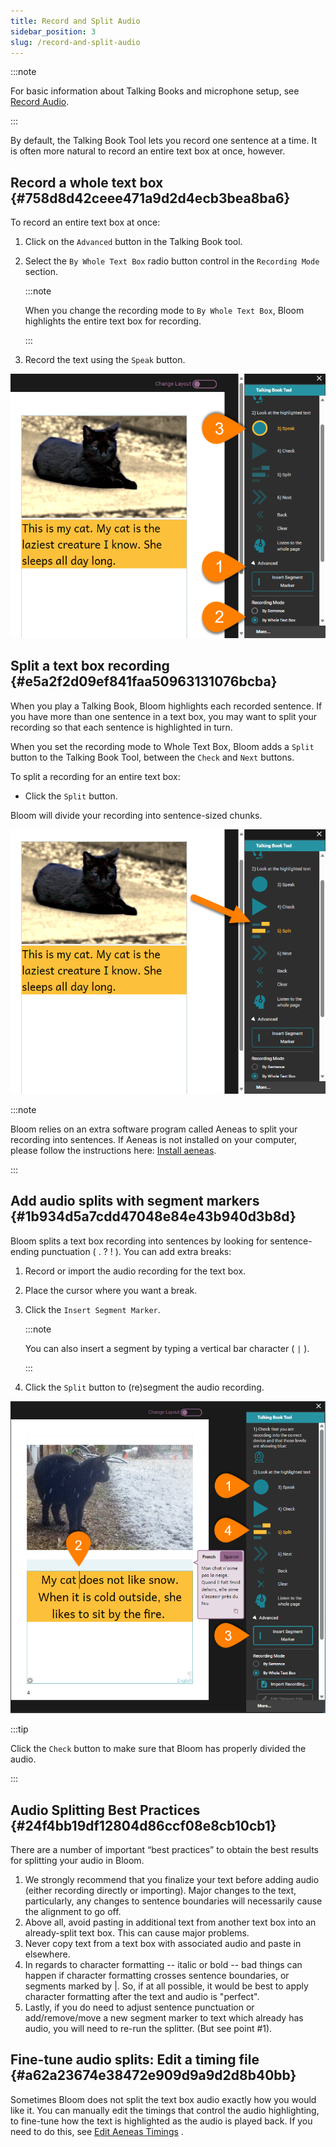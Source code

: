 ```yaml
---
title: Record and Split Audio
sidebar_position: 3
slug: /record-and-split-audio
---
```




:::note

For basic information about Talking Books and microphone setup, see [Record Audio](/record-audio). 

:::




By default, the Talking Book Tool lets you record one sentence at a time. It is often more natural to record an entire text box at once, however. 


## Record a whole text box {#758d8d42ceee471a9d2d4ecb3bea8ba6}


To record an entire text box at once: 

1. Click on the `Advanced` button in the Talking Book tool.
2. Select the `By Whole Text Box` radio button control in the `Recording Mode` section.

	:::note
	
	When you change the recording mode to `By Whole Text Box`, Bloom highlights the entire text box for recording. 
	
	:::
	
	

3. Record the text using the `Speak` button.

![](./record-and-split-audio.cb05f273-88ae-45b6-927b-616cf766fdce.png)


## Split a text box recording {#e5a2f2d09ef841faa50963131076bcba}


When you play a Talking Book, Bloom highlights each recorded sentence. If you have more than one sentence in a text box, you may want to split your recording so that each sentence is highlighted in turn. 


When you set the recording mode to Whole Text Box, Bloom adds a `Split` button to the Talking Book Tool, between the `Check` and `Next` buttons. 


To split a recording for an entire text box:  

- Click the `Split` button.

Bloom will divide your recording into sentence-sized chunks. 


![](./record-and-split-audio.b72e843e-1923-49ef-9441-47ef5563d672.png)


:::note

Bloom relies on an extra software program called Aeneas to split your recording into sentences. If Aeneas is not installed on your computer, please follow the instructions here: [Install aeneas](/installing-aeneas).

:::




## Add audio splits with segment markers {#1b934d5a7cdd47048e84e43b940d3b8d}


Bloom splits a text box recording into sentences by looking for sentence-ending punctuation ( . ? ! ). You can add extra breaks: 

1. Record or import the audio recording for the text box.
2. Place the cursor where you want a break.
3. Click the `Insert Segment Marker`.

	:::note
	
	You can also insert a segment by typing a vertical bar character ( `|` ). 
	
	:::
	
	

4. Click the `Split` button to (re)segment the audio recording.

![](./record-and-split-audio.9085ef56-1714-4c74-a3e7-f5786907a3ff.png)


:::tip

Click the `Check` button to make sure that Bloom has properly divided the audio. 

:::




## Audio Splitting Best Practices {#24f4bb19df12804d86ccf08e8cb10cb1}


There are a number of important “best practices” to obtain the best results for splitting your audio in Bloom. 

1. We strongly recommend that you finalize your text before adding audio (either recording directly or importing). Major changes to the text, particularly, any changes to sentence boundaries will necessarily cause the alignment to go off.
2. Above all, avoid pasting in additional text from another text box into an already-split text box. This can cause major problems.
3. Never copy text from a text box with associated audio and paste in elsewhere.
4. In regards to character formatting -- italic or bold -- bad things can happen if character formatting crosses sentence boundaries, or segments marked by |. So, if at all possible, it would be best to apply character formatting after the text and audio is "perfect".
5. Lastly, if you do need to adjust sentence punctuation or add/remove/move a new segment marker to text which already has audio, you will need to re-run the splitter. (But see point #1).

## Fine-tune audio splits: Edit a timing file {#a62a23674e38472e909d9a9d2d8b40bb}


Sometimes Bloom does not split the text box audio exactly how you would like it. You can manually edit the timings that control the audio highlighting, to fine-tune how the text is highlighted as the audio is played back. If you need to do this, see [Edit Aeneas Timings](/edit-timings) . 

